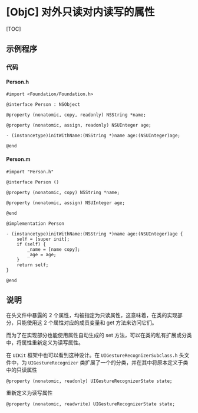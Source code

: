 # [ObjC] 对外只读对内读写的属性

[TOC]

## 示例程序

### 代码

#### Person.h

```objc
#import <Foundation/Foundation.h>

@interface Person : NSObject

@property (nonatomic, copy, readonly) NSString *name;

@property (nonatomic, assign, readonly) NSUInteger age;

- (instancetype)initWithName:(NSString *)name age:(NSUInteger)age;

@end
```

#### Person.m

```objc
#import "Person.h"

@interface Person ()

@property (nonatomic, copy) NSString *name;

@property (nonatomic, assign) NSUInteger age;

@end

@implementation Person

- (instancetype)initWithName:(NSString *)name age:(NSUInteger)age {
    self = [super init];
    if (self) {
        _name = [name copy];
        _age = age;
    }
    return self;
}

@end
```


## 说明

在头文件中暴露的 2 个属性，均被指定为只读属性，这意味着，在类的实现部分，只能使用这 2 个属性对应的成员变量和 get 方法来访问它们。

而为了在实现部分也能使用属性自动生成的 set 方法，可以在类的私有扩展或分类中，将属性重新定义为读写属性。

在 `UIKit` 框架中也可以看到这种设计。在 `UIGestureRecognizerSubclass.h` 头文件中，为 `UIGestureRecognizer` 类扩展了一个的分类，并在其中将原本定义于类中的只读属性

```objc
@property (nonatomic, readonly) UIGestureRecognizerState state;
```

重新定义为读写属性

```objc
@property (nonatomic, readwrite) UIGestureRecognizerState state;
```
